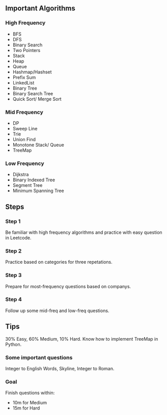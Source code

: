 
## Important Algorithms
### High Frequency
- BFS
- DFS
- Binary Search
- Two Pointers
- Stack
- Heap
- Queue
- Hashmap/Hashset
- Prefix Sum
- LinkedList
- Binary Tree
- Binary Search Tree
- Quick Sort/ Merge Sort

### Mid Frequency
- DP
- Sweep Line
- Trie
- Union Find
- Monotone Stack/ Queue
- TreeMap

### Low Frequency
- Dijkstra
- Binary Indexed Tree
- Segment Tree
- Minimum Spanning Tree

## Steps
### Step 1
Be familiar with high frequency algorithms and practice with easy question in Leetcode. 

### Step 2
Practice based on categories for three repetations.

### Step 3
Prepare for most-frequency questions based on companys.

### Step 4
Follow up some mid-freq and low-freq questions.

## Tips
30% Easy, 60% Medium, 10% Hard. Know how to implement TreeMap in Python. 

### Some important questions
Integer to English Words, Skyline, Integer to Roman.

### Goal
Finish questions within:
- 10m for Medium
- 15m for Hard
